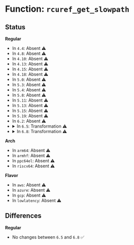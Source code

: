 # Function: <code>rcuref_get_slowpath</code>

## Status
<b>Regular</b>
<ul>
<li>
In <code>4.4</code>: Absent ⚠️
</li>
<li>
In <code>4.8</code>: Absent ⚠️
</li>
<li>
In <code>4.10</code>: Absent ⚠️
</li>
<li>
In <code>4.13</code>: Absent ⚠️
</li>
<li>
In <code>4.15</code>: Absent ⚠️
</li>
<li>
In <code>4.18</code>: Absent ⚠️
</li>
<li>
In <code>5.0</code>: Absent ⚠️
</li>
<li>
In <code>5.3</code>: Absent ⚠️
</li>
<li>
In <code>5.4</code>: Absent ⚠️
</li>
<li>
In <code>5.8</code>: Absent ⚠️
</li>
<li>
In <code>5.11</code>: Absent ⚠️
</li>
<li>
In <code>5.13</code>: Absent ⚠️
</li>
<li>
In <code>5.15</code>: Absent ⚠️
</li>
<li>
In <code>5.19</code>: Absent ⚠️
</li>
<li>
In <code>6.2</code>: Absent ⚠️
</li>
<li>
<details>
<summary>In <code>6.5</code>: Transformation ⚠️</summary>

```c
bool rcuref_get_slowpath(rcuref_t *ref);
```

**Collision:** Unique Global

**Inline:** No

**Transformation:** True

**Instances:**

```
In lib/rcuref.c (0)
Location: lib/rcuref.c:192
Inline: False
Direct callers:
  - drivers/net/loopback.c:loopback_xmit
  - net/core/sock.c:sk_dst_check
  - net/core/sock.c:__sk_receive_skb
  - net/core/sock.c:__sock_queue_rcv_skb
  - net/core/skbuff.c:sock_queue_err_skb
  - net/core/skbuff.c:__copy_skb_header
  - net/core/dev.c:__dev_queue_xmit
  - net/core/dev.c:dev_loopback_xmit
  - net/core/neighbour.c:__neigh_event_send
  - net/core/filter.c:bpf_skb_set_tunnel_key
  - net/core/dst_cache.c:dst_cache_set_ip4
  - net/core/dst_cache.c:dst_cache_per_cpu_get
  - net/sched/sch_frag.c:sch_frag_xmit
  - net/netfilter/nf_queue.c:__nf_queue
  - net/ipv4/route.c:__mkroute_output
  - net/ipv4/route.c:ip_route_use_hint
  - net/ipv4/route.c:rt_cache_route
  - net/ipv4/route.c:ipv4_sk_update_pmtu
  - net/ipv4/ip_options.c:ip_options_rcv_srr
  - net/ipv4/ip_output.c:ip_copy_metadata
  - net/ipv4/ip_sockglue.c:do_ip_getsockopt
  - net/ipv4/tcp_ipv4.c:inet_sk_rx_dst_set
  - net/ipv4/tcp_ipv4.c:tcp_add_backlog
  - net/ipv4/tcp_minisocks.c:tcp_child_process
  - net/ipv4/tcp_fastopen.c:tcp_fastopen_active_disable_ofo_check
  - net/ipv4/udp.c:udp_sendmsg
  - net/ipv4/ipmr.c:ipmr_cache_report
  - net/xfrm/xfrm_policy.c:__xfrm_route_forward
  - net/xfrm/xfrm_policy.c:xdst_queue_output
  - net/xfrm/xfrm_policy.c:xfrm_policy_queue_process
  - net/xfrm/xfrm_policy.c:xfrm_policy_queue_process
  - net/xfrm/xfrm_policy.c:xfrm_bundle_create
  - net/xfrm/xfrm_policy.c:xfrm_bundle_create
  - net/xfrm/xfrm_input.c:xfrm_input
  - net/xfrm/xfrm_output.c:xfrm_output_one
  - net/xfrm/xfrm_output.c:xfrm_output_one
  - net/ipv6/ip6_output.c:ip6_append_data
  - net/ipv6/ip6_output.c:ip6_sk_dst_lookup_flow
  - net/ipv6/ip6_output.c:ip6_copy_metadata
  - net/ipv6/route.c:ip6_route_output_flags
  - net/ipv6/route.c:ip6_route_output_flags
  - net/ipv6/route.c:ip6_pol_route_lookup
  - net/ipv6/route.c:ip6_create_rt_rcu
  - net/ipv6/tcp_ipv6.c:inet6_sk_rx_dst_set
  - net/ipv6/ip6mr.c:ip6mr_cache_report
  - net/ipv6/fib6_rules.c:fib6_rule_action
  - net/ipv6/fib6_rules.c:fib6_rule_lookup
  - net/ipv6/seg6_local.c:input_action_end_dt4
  - net/ipv6/seg6_local.c:input_action_end_dx4_finish
  - net/ipv6/seg6_local.c:seg6_lookup_any_nexthop
```
**Symbols:**

```
ffffffff820f8e4d-ffffffff820f8e62: rcuref_get_slowpath.cold (STB_LOCAL)
ffffffff8181acd0-ffffffff8181ad45: rcuref_get_slowpath (STB_GLOBAL)
```
</details>
</li>
<li>
<details>
<summary>In <code>6.8</code>: Transformation ⚠️</summary>

```c
bool rcuref_get_slowpath(rcuref_t *ref);
```

**Collision:** Unique Global

**Inline:** No

**Transformation:** True

**Instances:**

```
In lib/rcuref.c (0)
Location: lib/rcuref.c:192
Inline: False
Direct callers:
  - drivers/net/loopback.c:loopback_xmit
  - net/core/sock.c:sk_dst_check
  - net/core/sock.c:__sk_receive_skb
  - net/core/sock.c:__sock_queue_rcv_skb
  - net/core/skbuff.c:sock_queue_err_skb
  - net/core/skbuff.c:__copy_skb_header
  - net/core/dev.c:__dev_queue_xmit
  - net/core/dev.c:dev_loopback_xmit
  - net/core/neighbour.c:__neigh_event_send
  - net/core/filter.c:bpf_skb_set_tunnel_key
  - net/core/dst_cache.c:dst_cache_set_ip4
  - net/core/dst_cache.c:dst_cache_per_cpu_get
  - net/sched/sch_frag.c:sch_frag_xmit
  - net/netfilter/nf_queue.c:__nf_queue
  - net/ipv4/route.c:__mkroute_output
  - net/ipv4/route.c:ip_route_use_hint
  - net/ipv4/route.c:rt_cache_route
  - net/ipv4/route.c:ipv4_sk_update_pmtu
  - net/ipv4/ip_options.c:ip_options_rcv_srr
  - net/ipv4/ip_output.c:ip_copy_metadata
  - net/ipv4/ip_sockglue.c:do_ip_getsockopt
  - net/ipv4/tcp_ipv4.c:inet_sk_rx_dst_set
  - net/ipv4/tcp_ipv4.c:tcp_add_backlog
  - net/ipv4/tcp_minisocks.c:tcp_child_process
  - net/ipv4/tcp_fastopen.c:tcp_fastopen_active_disable_ofo_check
  - net/ipv4/udp.c:udp_sendmsg
  - net/xfrm/xfrm_policy.c:__xfrm_route_forward
  - net/xfrm/xfrm_policy.c:xdst_queue_output
  - net/xfrm/xfrm_policy.c:xfrm_policy_queue_process
  - net/xfrm/xfrm_policy.c:xfrm_policy_queue_process
  - net/xfrm/xfrm_policy.c:xfrm_bundle_create
  - net/xfrm/xfrm_policy.c:xfrm_bundle_create
  - net/xfrm/xfrm_input.c:xfrm_input
  - net/xfrm/xfrm_output.c:xfrm_output_one
  - net/xfrm/xfrm_output.c:xfrm_output_one
  - net/ipv6/ip6_output.c:ip6_append_data
  - net/ipv6/ip6_output.c:ip6_sk_dst_lookup_flow
  - net/ipv6/ip6_output.c:ip6_copy_metadata
  - net/ipv6/route.c:ip6_route_output_flags
  - net/ipv6/route.c:ip6_route_output_flags
  - net/ipv6/route.c:ip6_pol_route_lookup
  - net/ipv6/route.c:ip6_create_rt_rcu
  - net/ipv6/tcp_ipv6.c:inet6_sk_rx_dst_set
  - net/ipv6/ip6mr.c:ip6mr_cache_report
  - net/ipv6/fib6_rules.c:fib6_rule_action
  - net/ipv6/fib6_rules.c:fib6_rule_lookup
  - net/ipv6/seg6_local.c:input_action_end_dt4
  - net/ipv6/seg6_local.c:input_action_end_dx4_finish
  - net/ipv6/seg6_local.c:seg6_lookup_any_nexthop
```
**Symbols:**

```
ffffffff821d696e-ffffffff821d6983: rcuref_get_slowpath.cold (STB_LOCAL)
ffffffff81860050-ffffffff818600c5: rcuref_get_slowpath (STB_GLOBAL)
```
</details>
</li>
</ul>
<b>Arch</b>
<ul>
<li>
In <code>arm64</code>: Absent ⚠️
</li>
<li>
In <code>armhf</code>: Absent ⚠️
</li>
<li>
In <code>ppc64el</code>: Absent ⚠️
</li>
<li>
In <code>riscv64</code>: Absent ⚠️
</li>
</ul>
<b>Flavor</b>
<ul>
<li>
In <code>aws</code>: Absent ⚠️
</li>
<li>
In <code>azure</code>: Absent ⚠️
</li>
<li>
In <code>gcp</code>: Absent ⚠️
</li>
<li>
In <code>lowlatency</code>: Absent ⚠️
</li>
</ul>

## Differences
<b>Regular</b>
<ul>
<li>
No changes between <code>6.5</code> and <code>6.8</code> ✅
</li>
</ul>
